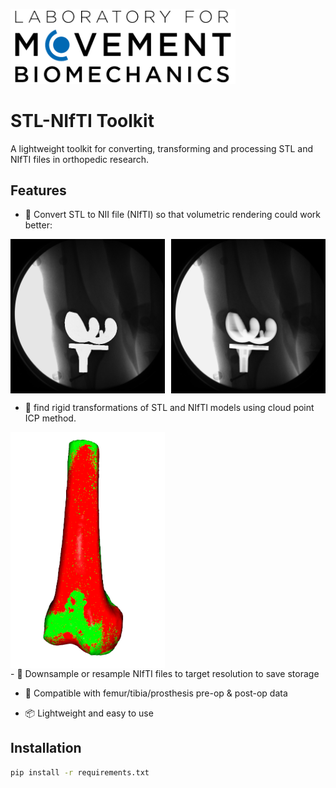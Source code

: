 <p align="left">
  <img src="data/lmb_logo.png" alt="LMB Logo" width="360"/>
</p>

# STL-NIfTI Toolkit

A lightweight toolkit for converting, transforming and processing STL and NIfTI files in orthopedic research.

## Features
- 🔄 Convert STL to NII file (NIfTI) so that volumetric rendering could work better:
<div style="display: flex; gap: 10px;">
  <img src="data/test_flumatch_C_SIGM_02_st_d_02_012.tif_stl.png" width="49%"/>
  <img src="data/test_flumatch_C_SIGM_02_st_d_02_012.tif_ct.png" width="49%"/>
</div>

- 📐 find rigid transformations of STL and NIfTI models using cloud point ICP method.

<div style="display: flex; gap: 10px;">
  <img src="data/transform_match.png" width="49%"/>
</div>
- 🔻 Downsample or resample NIfTI files to target resolution to save storage

- 🦵 Compatible with femur/tibia/prosthesis pre-op & post-op data

- 📦 Lightweight and easy to use

## Installation
```bash
pip install -r requirements.txt
